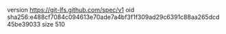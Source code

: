 version https://git-lfs.github.com/spec/v1
oid sha256:e488cf7084c094613e70ade7a4bf3f1f309ad29c6391c88aa265dcd45be39033
size 510
